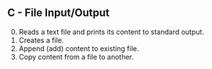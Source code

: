 ## C - File Input/Output

0. Reads a text file and prints its content to standard output.
1. Creates a file.
2. Append (add) content to existing file.
3. Copy content from a file to another.
